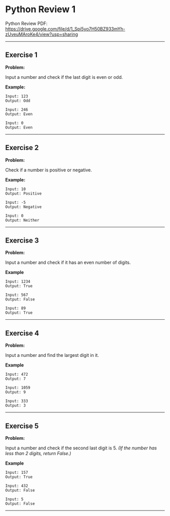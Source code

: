 # Python Review 1

Python Review PDF:
https://drive.google.com/file/d/1_Spi5yo7H50BZ933mYh-zUveuMAroKe4/view?usp=sharing

---

## Exercise 1

**Problem:**

Input a number and check if the last digit is even or odd.

**Example:**

    Input: 123
    Output: Odd
    
    Input: 246
    Output: Even
    
    Input: 0
    Output: Even


---

## Exercise 2

**Problem:**

Check if a number is positive or negative.

**Example:**
    
    Input: 10
    Output: Positive
    
    Input: -5
    Output: Negative
    
    Input: 0
    Output: Neither


---

## Exercise 3

**Problem:**

Input a number and check if it has an even number of digits.

**Example**

    Input: 1234
    Output: True
    
    Input: 567
    Output: False
    
    Input: 89
    Output: True
---

## Exercise 4

**Problem:**

Input a number and find the largest digit in it.

**Example**

    Input: 472
    Output: 7
    
    Input: 1059
    Output: 9
    
    Input: 333
    Output: 3
---

## Exercise 5

**Problem:**

Input a number and check if the second last digit is 5. _(If the number has less than 2 digits, return False.)_

**Example**

    Input: 157
    Output: True
    
    Input: 432
    Output: False
    
    Input: 5
    Output: False
---

